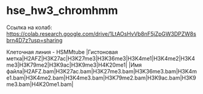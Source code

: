 # hse_hw3_chromhmm

Ссылка на колаб: https://colab.research.google.com/drive/1LtAOsHvVb8nF5jZpGW3DPZW8sbrn4D7z?usp=sharing

Клеточная линия - HSMMtube
|Гистоновая метка|H2AFZ|H3K27ac|H3K27me3|H3K36me3|H3K4me1|H3K4me2|H3K4me3|H3K79me2|H3K9ac|H3K9me3|H4K20me1|
|Имя файла|H2AFZ.bam|H3K27ac.bam|H3K27me3.bam|H3K36me3.bam|H3K4me1.bam|H3K4me2.bam|H3K4me3.bam|H3K79me2.bam|H3K9ac.bam|H3K9me3.bam|H4K20me1.bam|
